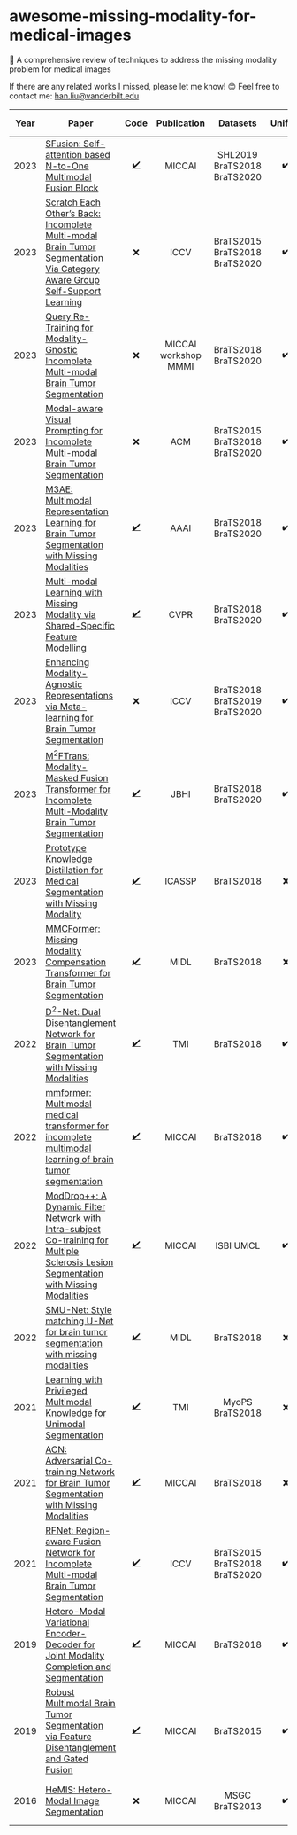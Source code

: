 # awesome-missing-modality-for-medical-images
📝 A comprehensive review of techniques to address the missing modality problem for medical images

If there are any related works I missed, please let me know! 😊 Feel free to contact me: han.liu@vanderbilt.edu



| Year | Paper | Code | Publication | Datasets | Unified | Reported results |
| :---: | --- | :---: | :---: | :---: | :---: | :---: |
| 2023 | [SFusion: Self-attention based N-to-One Multimodal Fusion Block](https://arxiv.org/pdf/2208.12776.pdf) | [:heavy_check_mark:](https://github.com/scut-cszcl/SFusion) | MICCAI  | SHL2019 BraTS2018 BraTS2020 | :heavy_check_mark: | > H-UVED, ACN, D2Net, GFF |
| 2023 | [Scratch Each Other’s Back: Incomplete Multi-modal Brain Tumor Segmentation Via Category Aware Group Self-Support Learning](https://openaccess.thecvf.com/content/ICCV2023/papers/Qiu_Scratch_Each_Others_Back_Incomplete_Multi-Modal_Brain_Tumor_Segmentation_via_ICCV_2023_paper.pdf) | :x: | ICCV  | BraTS2015 BraTS2018 BraTS2020 | :heavy_check_mark: | > H-UVED, RobustSeg, RFNet, mmformer |
| 2023 | [Query Re-Training for Modality-Gnostic Incomplete Multi-modal Brain Tumor Segmentation](https://chendl02.github.io/data/MICCAI2023-Query%20Re-Training%20for%20Modality-Gnostic%20and%20Robust%20Incomplete%20Multi-modal%20Brain%20Tumor%20Segmentation.pdf) | :x: | MICCAI workshop MMMI  | BraTS2018 BraTS2020 | :heavy_check_mark: | > H-UVED, RobustSeg, RFNet, mmformer |
| 2023 | [Modal-aware Visual Prompting for Incomplete Multi-modal Brain Tumor Segmentation](https://dl.acm.org/doi/pdf/10.1145/3581783.3611712) | :x: | ACM  | BraTS2015 BraTS2018 BraTS2020 | :heavy_check_mark: | > HeMIS, H-UVED, RobustSeg, mmformer |
| 2023 | [M3AE: Multimodal Representation Learning for Brain Tumor Segmentation with Missing Modalities](https://arxiv.org/pdf/2303.05302.pdf) | [:heavy_check_mark:](https://github.com/ccarliu/m3ae) | AAAI  | BraTS2018 BraTS2020 | :heavy_check_mark: | > H-UVED, ACN, SMU-Net, RFNet |
| 2023 | [Multi-modal Learning with Missing Modality via Shared-Specific Feature Modelling](https://arxiv.org/pdf/2307.14126.pdf) | [:heavy_check_mark:](https://github.com/billhhh/ShaSpec) | CVPR  | BraTS2018 BraTS2020 | :heavy_check_mark: | > HeMIS, H-UVED, RobustSeg, mmformer, ACN, KD-Net |
| 2023 | [Enhancing Modality-Agnostic Representations via Meta-learning for Brain Tumor Segmentation](https://openaccess.thecvf.com/content/ICCV2023/papers/Konwer_Enhancing_Modality-Agnostic_Representations_via_Meta-Learning_for_Brain_Tumor_Segmentation_ICCV_2023_paper.pdf) | :x: | ICCV  | BraTS2018 BraTS2019 BraTS2020 | :heavy_check_mark: | > HeMIS, H-UVED, D2-Net, ACN, RFNet, mmformer |
| 2023 | [M<sup>2</sup>FTrans: Modality-Masked Fusion Transformer for Incomplete Multi-Modality Brain Tumor Segmentation](https://ieeexplore-ieee-org.proxy.library.vanderbilt.edu/stamp/stamp.jsp?tp=&arnumber=10288381) | [:heavy_check_mark:](https://github.com/Jun-Jie-Shi/M2FTrans) | JBHI  | BraTS2018 BraTS2020 | :heavy_check_mark: | > HeMIS, H-UVED, RobustSeg, RFNet, mmformer, ACN, SMU-Net |
| 2023 | [Prototype Knowledge Distillation for Medical Segmentation with Missing Modality](https://arxiv.org/pdf/2303.09830.pdf) | [:heavy_check_mark:](https://github.com/SakurajimaMaiii/ProtoKD) | ICASSP  | BraTS2018 | :x: | > H-UVED, KD-Net, PMKL |
| 2023 | [MMCFormer: Missing Modality Compensation Transformer for Brain Tumor Segmentation](https://openreview.net/pdf?id=PD0ASSmvlE) | [:heavy_check_mark:](https://github.com/xmindflow/MMCFormer) | MIDL | BraTS2018 | :x: | > HeMIS, H-UVED, ACN, SMU |
| 2022 | [D<sup>2</sup>-Net: Dual Disentanglement Network for Brain Tumor Segmentation with Missing Modalities](https://ieeexplore-ieee-org.proxy.library.vanderbilt.edu/stamp/stamp.jsp?tp=&arnumber=9775681) | [:heavy_check_mark:](https://github.com/CityU-AIM-Group/D2Net) | TMI | BraTS2018 | :heavy_check_mark: | > HeMIS, H-UVED, KD-net, ACN, RobustSeg |
| 2022 | [mmformer: Multimodal medical transformer for incomplete multimodal learning of brain tumor segmentation](https://arxiv.org/pdf/2206.02425.pdf) | [:heavy_check_mark:](https://github.com/YaoZhang93/mmFormer) | MICCAI | BraTS2018 | :heavy_check_mark: | > HeMIS, H-UVED; < ACN |
| 2022 | [ModDrop++: A Dynamic Filter Network with Intra-subject Co-training for Multiple Sclerosis Lesion Segmentation with Missing Modalities](https://arxiv.org/pdf/2203.04959.pdf) | [:heavy_check_mark:](https://github.com/han-liu/ModDropPlusPlus) | MICCAI | ISBI UMCL | :heavy_check_mark: | > modality dropout |
| 2022 | [SMU-Net: Style matching U-Net for brain tumor segmentation with missing modalities](https://arxiv.org/pdf/2204.02961.pdf) | [:heavy_check_mark:](https://github.com/rezazad68/smunet) | MIDL | BraTS2018 | :x: | > HeMIS, H-UVED, ACN |
| 2021 | [Learning with Privileged Multimodal Knowledge for Unimodal Segmentation](https://ieeexplore-ieee-org.proxy.library.vanderbilt.edu/stamp/stamp.jsp?tp=&arnumber=9567675) | [:heavy_check_mark:](https://github.com/cchen-cc/PMKL) | TMI | MyoPS BraTS2018 | :x: | > RobustSeg, SynthesisNet, KD-Net |
| 2021 | [ACN: Adversarial Co-training Network for Brain Tumor Segmentation with Missing Modalities](https://arxiv.org/pdf/2106.14591.pdf) | [:heavy_check_mark:](https://github.com/Wangyixinxin/ACN) | MICCAI | BraTS2018 | :x: | > HeMIS, H-UVED, KD-Net |
| 2021 | [RFNet: Region-aware Fusion Network for Incomplete Multi-modal Brain Tumor Segmentation](https://openaccess.thecvf.com/content/ICCV2021/papers/Ding_RFNet_Region-Aware_Fusion_Network_for_Incomplete_Multi-Modal_Brain_Tumor_Segmentation_ICCV_2021_paper.pdf) | [:heavy_check_mark:](https://github.com/dyh127/RFNet) | ICCV | BraTS2015 BraTS2018 BraTS2020 | :heavy_check_mark: | > HeMIS, H-UVED, RobustSeg |
| 2019 | [Hetero-Modal Variational Encoder-Decoder for Joint Modality Completion and Segmentation](https://arxiv.org/pdf/1907.11150.pdf) | [:heavy_check_mark:](https://github.com/ReubenDo/U-HVED) | MICCAI | BraTS2018 | :heavy_check_mark: | > HeMIS, H-HeMIS; < Ind. model |
| 2019 | [Robust Multimodal Brain Tumor Segmentation via Feature Disentanglement and Gated Fusion](https://arxiv.org/pdf/2002.09708.pdf) | [:heavy_check_mark:](https://github.com/cchen-cc/Robust-Mseg) | MICCAI | BraTS2015 | :heavy_check_mark: | > HeMIS, imputation MLP |
| 2016 | [HeMIS: Hetero-Modal Image Segmentation](https://arxiv.org/pdf/1607.05194.pdf) | :x: | MICCAI | MSGC BraTS2013 | :heavy_check_mark: | > mean-filling, imputation MLP |
